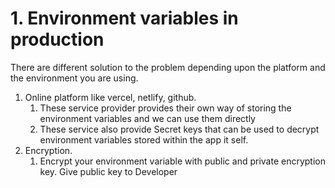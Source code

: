  # 1. Environment variables in production
 There are different solution to the problem depending upon the platform and the environment you are using.

1. Online platform like vercel, netlify, github.
	1. These service provider provides their own way of storing the environment variables and we can use them directly
	2. These service also provide Secret keys that can be used to decrypt environment variables stored within the app it self.
2. Encryption.
	1. Encrypt your environment variable with public and private encryption key. Give public key to Developer 